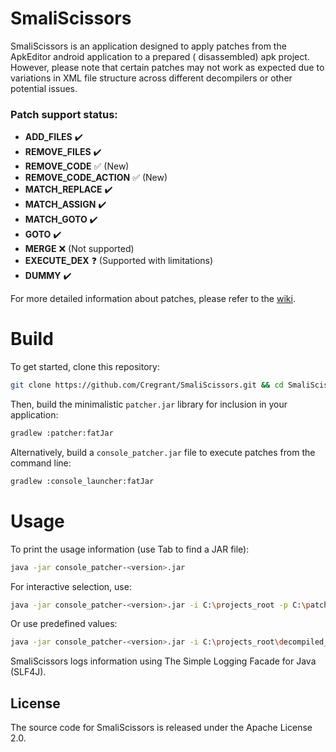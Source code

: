 # SmaliScissors

SmaliScissors is an application designed to apply patches from the ApkEditor android application to a prepared (
disassembled) apk project.  
However, please note that certain patches may not work as expected due to variations in XML file structure across
different decompilers or other potential issues.

### Patch support status:

- **ADD_FILES**          :heavy_check_mark:
- **REMOVE_FILES**       :heavy_check_mark:
- **REMOVE_CODE**        :white_check_mark: (New)
- **REMOVE_CODE_ACTION** :white_check_mark: (New)
- **MATCH_REPLACE**      :heavy_check_mark:
- **MATCH_ASSIGN**       :heavy_check_mark:
- **MATCH_GOTO**         :heavy_check_mark:
- **GOTO**               :heavy_check_mark:
- **MERGE**              :x: (Not supported)
- **EXECUTE_DEX**        :question: (Supported with limitations)
- **DUMMY**              :heavy_check_mark:

For more detailed information about patches, please refer to the [wiki](https://github.com/Cregrant/SmaliScissors/wiki).

# Build

To get started, clone this repository:

```bash
git clone https://github.com/Cregrant/SmaliScissors.git && cd SmaliScissors
```

Then, build the minimalistic `patcher.jar` library for inclusion in your application:

```bash
gradlew :patcher:fatJar
```

Alternatively, build a `console_patcher.jar` file to execute patches from the command line:

```bash
gradlew :console_launcher:fatJar
```

# Usage

To print the usage information (use Tab to find a JAR file):

```bash
java -jar console_patcher-<version>.jar
```

For interactive selection, use:

```bash
java -jar console_patcher-<version>.jar -i C:\projects_root -p C:\patches_folder -s
```

Or use predefined values:

```bash
java -jar console_patcher-<version>.jar -i C:\projects_root\decompiled_project_folder -p "C:\patches_folder\your best patch.zip"
```

SmaliScissors logs information using The Simple Logging Facade for Java (SLF4J).

## License

The source code for SmaliScissors is released under the Apache License 2.0.